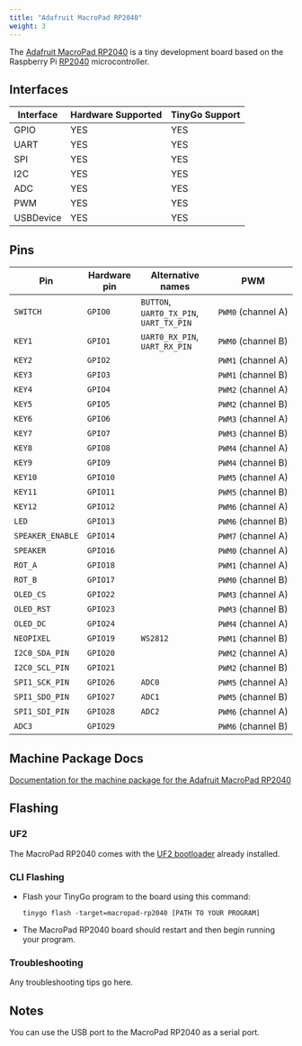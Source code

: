 ```yaml
---
title: "Adafruit MacroPad RP2040"
weight: 3
---
```


The [Adafruit MacroPad RP2040](https://www.adafruit.com/product/5100) is a tiny development board based on the Raspberry Pi [RP2040](https://datasheets.raspberrypi.org/rp2040/rp2040-datasheet.pdf) microcontroller.

## Interfaces

| Interface | Hardware Supported | TinyGo Support |
| --------- | ------------- | ----- |
| GPIO      | YES | YES |
| UART      | YES | YES |
| SPI       | YES | YES |
| I2C       | YES | YES |
| ADC       | YES | YES |
| PWM       | YES | YES |
| USBDevice | YES | YES |

## Pins

| Pin               | Hardware pin | Alternative names | PWM                  |
| ----------------- | ------------ | ----------------- | -------------------- |
| `SWITCH`          | `GPIO0`      | `BUTTON`, `UART0_TX_PIN`, `UART_TX_PIN` | `PWM0` (channel A)   |
| `KEY1`            | `GPIO1`      | `UART0_RX_PIN`, `UART_RX_PIN` | `PWM0` (channel B)   |
| `KEY2`            | `GPIO2`      |                   | `PWM1` (channel A)   |
| `KEY3`            | `GPIO3`      |                   | `PWM1` (channel B)   |
| `KEY4`            | `GPIO4`      |                   | `PWM2` (channel A)   |
| `KEY5`            | `GPIO5`      |                   | `PWM2` (channel B)   |
| `KEY6`            | `GPIO6`      |                   | `PWM3` (channel A)   |
| `KEY7`            | `GPIO7`      |                   | `PWM3` (channel B)   |
| `KEY8`            | `GPIO8`      |                   | `PWM4` (channel A)   |
| `KEY9`            | `GPIO9`      |                   | `PWM4` (channel B)   |
| `KEY10`           | `GPIO10`     |                   | `PWM5` (channel A)   |
| `KEY11`           | `GPIO11`     |                   | `PWM5` (channel B)   |
| `KEY12`           | `GPIO12`     |                   | `PWM6` (channel A)   |
| `LED`             | `GPIO13`     |                   | `PWM6` (channel B)   |
| `SPEAKER_ENABLE`  | `GPIO14`     |                   | `PWM7` (channel A)   |
| `SPEAKER`         | `GPIO16`     |                   | `PWM0` (channel A)   |
| `ROT_A`           | `GPIO18`     |                   | `PWM1` (channel A)   |
| `ROT_B`           | `GPIO17`     |                   | `PWM0` (channel B)   |
| `OLED_CS`         | `GPIO22`     |                   | `PWM3` (channel A)   |
| `OLED_RST`        | `GPIO23`     |                   | `PWM3` (channel B)   |
| `OLED_DC`         | `GPIO24`     |                   | `PWM4` (channel A)   |
| `NEOPIXEL`        | `GPIO19`     | `WS2812`          | `PWM1` (channel B)   |
| `I2C0_SDA_PIN`    | `GPIO20`     |                   | `PWM2` (channel A)   |
| `I2C0_SCL_PIN`    | `GPIO21`     |                   | `PWM2` (channel B)   |
| `SPI1_SCK_PIN`    | `GPIO26`     | `ADC0`            | `PWM5` (channel A)   |
| `SPI1_SDO_PIN`    | `GPIO27`     | `ADC1`            | `PWM5` (channel B)   |
| `SPI1_SDI_PIN`    | `GPIO28`     | `ADC2`            | `PWM6` (channel A)   |
| `ADC3`            | `GPIO29`     |                   | `PWM6` (channel B)   |

## Machine Package Docs

[Documentation for the machine package for the Adafruit MacroPad RP2040](../machine/macropad-rp2040)

## Flashing

### UF2

The MacroPad RP2040 comes with the [UF2 bootloader](https://github.com/Microsoft/uf2) already installed.

### CLI Flashing

- Flash your TinyGo program to the board using this command:

    ```shell
    tinygo flash -target=macropad-rp2040 [PATH TO YOUR PROGRAM]
    ```

- The MacroPad RP2040 board should restart and then begin running your program.

### Troubleshooting

Any troubleshooting tips go here.

## Notes

You can use the USB port to the MacroPad RP2040 as a serial port.
